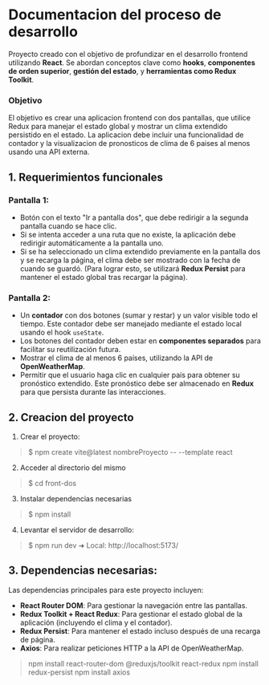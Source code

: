 
# Documentacion del proceso de desarrollo
Proyecto creado con el objetivo de profundizar en el desarrollo frontend utilizando **React**. Se abordan conceptos clave como **hooks**, **componentes de orden superior**, **gestión del estado**, y **herramientas como Redux Toolkit**.

### Objetivo
El objetivo es crear una aplicacion frontend con dos pantallas, que utilice Redux para manejar el estado global y mostrar un clima extendido persistido en el estado.
La aplicacion debe incluir una funcionalidad de contador y la visualizacion de pronosticos de clima de 6 paises al menos usando una API externa.

## 1. Requerimientos funcionales
### Pantalla 1:
- Botón con el texto "Ir a pantalla dos", que debe redirigir a la segunda pantalla cuando se hace clic.
- Si se intenta acceder a una ruta que no existe, la aplicación debe redirigir automáticamente a la pantalla uno.
- Si se ha seleccionado un clima extendido previamente en la pantalla dos y se recarga la página, el clima debe ser mostrado con la fecha de cuando se guardó. (Para lograr esto, se utilizará **Redux Persist** para mantener el estado global tras recargar la página).
### Pantalla 2:
- Un **contador** con dos botones (sumar y restar) y un valor visible todo el tiempo. Este contador debe ser manejado mediante el estado local usando el hook `useState`.
- Los botones del contador deben estar en **componentes separados** para facilitar su reutilización futura.
- Mostrar el clima de al menos 6 países, utilizando la API de **OpenWeatherMap**.
- Permitir que el usuario haga clic en cualquier país para obtener su pronóstico extendido. Este pronóstico debe ser almacenado en **Redux** para que persista durante las interacciones.


## 2. Creacion del proyecto
1. Crear el proyecto:
>$ npm create vite@latest nombreProyecto -- --template react

2. Acceder al directorio del mismo
>$ cd front-dos
3. Instalar dependencias necesarias
>$ npm install
4. Levantar el servidor de desarrollo:
>$ npm run dev
> ➜  Local:   http://localhost:5173/


## 3. Dependencias necesarias:
Las dependencias principales para este proyecto incluyen:
-   **React Router DOM**: Para gestionar la navegación entre las pantallas. 
-  **Redux Toolkit + React Redux**: Para gestionar el estado global de la aplicación (incluyendo el clima y el contador).
-   **Redux Persist**: Para mantener el estado incluso después de una recarga de página.
- **Axios**: Para realizar peticiones HTTP a la API de OpenWeatherMap.

> npm install react-router-dom @reduxjs/toolkit react-redux
> npm install redux-persist
> npm install axios

